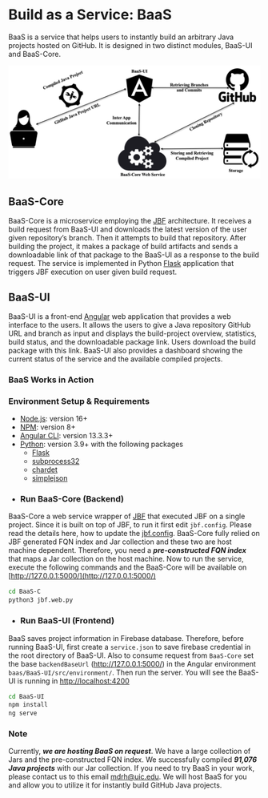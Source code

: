 # Build as a Service: BaaS
BaaS is a service that helps users to instantly build an arbitrary Java projects hosted on GitHub.
It is designed in two distinct modules, BaaS-UI and BaaS-Core.

<img src="doc/baas-overview.png" alt="JBF High Level Architecture"/>


## BaaS-Core

BaaS-Core is a microservice employing the [JBF](https://github.com/Mondego/SourcererJBF) architecture.
It receives a build request from BaaS-UI and downloads the latest
version of the user given repository’s branch. Then it attempts to build that repository.
After building the project, it makes a package of build artifacts and sends
a downloadable link of that package to the BaaS-UI as a response to the build request.
The service is implemented in Python [Flask](https://pypi.org/project/Flask/)  application that triggers JBF execution on user given build request.

## BaaS-UI
BaaS-UI is a front-end [Angular](https://angular.io)  web application that provides a web interface to the
users. It allows the users to give a Java repository GitHub URL and branch as
input and displays the build-project overview, statistics, build status, and the downloadable
package link. Users download the build package with this link. BaaS-UI also provides a dashboard showing the current status of the service and the available compiled projects.


### BaaS Works in Action

### Environment Setup & Requirements

- [Node.js](https://nodejs.org/en/): version 16+
- [NPM](https://docs.npmjs.com/about-npm): version 8+
- [Angular CLI](https://angular.io/cli): version 13.3.3+
- [Python](https://www.python.org/): version 3.9+ with the following packages
    - [Flask](https://pypi.org/project/Flask/)
    - [subprocess32](https://pypi.org/project/subprocess32/)
    - [chardet](https://pypi.org/project/chardet/)
    - [simplejson](https://pypi.org/project/simplejson/)


* ### Run BaaS-Core (Backend)
BaaS-Core a web service wrapper of [JBF](https://github.com/Mondego/SourcererJBF) that executed JBF on a single project.
Since it is built on top of JBF, to run it first edit ``jbf.config``. Please read the details here, how to update the [jbf.config](https://github.com/Mondego/SourcererJBF/blob/master/README.md).
BaaS-Core fully relied on JBF generated FQN index and Jar collection and these two are host machine dependent.
Therefore, you need a ***pre-constructed FQN index*** that maps a Jar collection on the host machine. Now to run the service, execute the following commands and the BaaS-Core will be available on [http://127.0.0.1:5000/](http://127.0.0.1:5000/)

```bash
cd BaaS-C
python3 jbf.web.py
```

* ### Run BaaS-UI (Frontend)
BaaS saves project information in Firebase database. Therefore, before running BaaS-UI, 
first create a ``service.json`` to save firebase credential in the root directory of BaaS-UI.
Also to consume request from ``BaaS-Core`` set the base ``backendBaseUrl`` (http://127.0.0.1:5000/) in the  Angular environment 
``baas/BaaS-UI/src/environment/``. Then run the server. 
You will see the BaaS-UI is running in [http://localhost:4200](http://localhost:4200)

```bash
cd BaaS-UI
npm install
ng serve
```


### Note
Currently, ***we are hosting BaaS on request***. We have a large collection of Jars and the pre-constructed FQN index.
We successfully compiled ***91,076 Java projects*** with our Jar collection. 
If you need to try BaaS in your work, please contact us to this email [mdrh@uic.edu](mdrh@uci.edu).
We will host BaaS for you and allow you to utilize it for instantly build GitHub Java projects.
